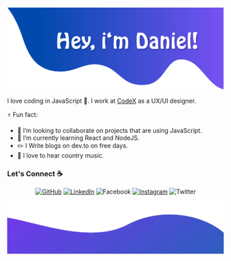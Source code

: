 ![alt text](./topp.png)

I love coding in JavaScript :snake:. I work at [CodeX](https://codexjr.com.br/) as a UX/UI designer.

<!--
**sisodiya2421/sisodiya2421** is a ✨ _special_ ✨ repository because its `README.md` (this file) appears on your GitHub profile.

Here are some ideas to get you started:

- 🔭 I’m currently working on ...
- 🌱 I’m currently learning ...
- 👯 I’m looking to collaborate on ...
- 🤔 I’m looking for help with ...
- 💬 Ask me about ...
- 📫 How to reach me: ...
- 😄 Pronouns: ...
- ⚡ Fun fact: ...
-->
⚡ Fun fact:
- 👯 I’m looking to collaborate on projects that are using JavaScript.
- 🌱 I’m currently learning React and NodeJS.
- :pencil2: I Write blogs on dev.to on free days.
- :musical_note: I love to hear country music.


### Let's Connect :coffee:
<p align="center">
	<a href="https://github.com/danieljoose"><img src="https://img.icons8.com/bubbles/50/000000/github.png" alt="GitHub"/></a>
	<a href="https://www.linkedin.com/in/daanieljoose/"><img src="https://img.icons8.com/bubbles/50/000000/linkedin.png" alt="LinkedIn"/></a>
	<img src="https://img.icons8.com/bubbles/50/000000/facebook-new.png" alt="Facebook"/></a>
	<a href="https://www.instagram.com/daanieljose/"><img src="https://img.icons8.com/bubbles/50/000000/instagram.png" alt="Instagram"/></a>
	<img src="https://img.icons8.com/bubbles/50/000000/twitter.png" alt="Twitter"/></a>
</p>

![alt text](./bottom.svg)
